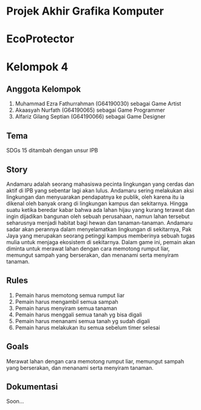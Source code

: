 <h1>Projek Akhir Grafika Komputer</h1>

# EcoProtector
	
<h1>Kelompok 4</h1>

<h2>Anggota Kelompok</h2>

1. Muhammad Ezra Fathurrahman (G64190030) sebagai Game Artist
2. Akaasyah Nurfath (G64190065) sebagai Game Programmer
3. Alfariz Gilang Septian (G64190066) sebagai Game Designer

<h2>Tema</h2>
SDGs 15 ditambah dengan unsur IPB

<h2>Story</h2>
Andamaru adalah seorang mahasiswa pecinta lingkungan yang cerdas dan aktif di IPB yang sebentar lagi akan lulus. Andamaru sering melakukan aksi lingkungan dan menyuarakan pendapatnya ke publik, oleh karena itu ia dikenal oleh banyak orang di lingkungan kampus dan sekitarnya. Hingga suatu ketika beredar kabar bahwa ada lahan hijau yang kurang terawat dan ingin dijadikan bangunan oleh sebuah perusahaan, namun lahan tersebut seharusnya menjadi habitat bagi hewan dan tanaman-tanaman. Andamaru sadar akan perannya dalam menyelamatkan lingkungan di sekitarnya, Pak Jaya yang merupakan seorang petinggi kampus memberinya sebuah tugas mulia untuk menjaga ekosistem di sekitarnya.
Dalam game ini, pemain akan diminta untuk merawat lahan dengan cara memotong rumput liar, memungut sampah yang berserakan, dan menanami serta menyiram tanaman. 

<h2>Rules</h2>

1. Pemain harus memotong semua rumput liar
2. Pemain harus mengambil semua sampah
3. Pemain harus menyiram semua tanaman
4. Pemain harus menggali semua tanah yg bisa digali
5. Pemain harus menanami semua tanah yg sudah digali
6. Pemain harus melakukan itu semua sebelum timer selesai

<h2>Goals</h2>

Merawat lahan dengan cara memotong rumput liar, memungut sampah yang berserakan, dan menanami serta menyiram tanaman.

<h2>Dokumentasi</h2>
Soon...

